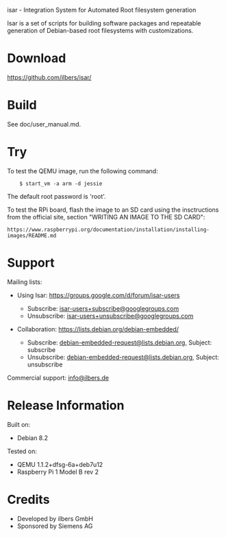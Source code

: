 isar - Integration System for Automated Root filesystem generation

Isar is a set of scripts for building software packages and repeatable
generation of Debian-based root filesystems with customizations.

# Download

https://github.com/ilbers/isar/

# Build

See doc/user_manual.md.

# Try

To test the QEMU image, run the following command:

        $ start_vm -a arm -d jessie

The default root password is 'root'.

To test the RPi board, flash the image to an SD card using the insctructions from the official site,
section "WRITING AN IMAGE TO THE SD CARD":

    https://www.raspberrypi.org/documentation/installation/installing-images/README.md

# Support

Mailing lists:

* Using Isar: https://groups.google.com/d/forum/isar-users
  * Subscribe: isar-users+subscribe@googlegroups.com
  * Unsubscribe: isar-users+unsubscribe@googlegroups.com

* Collaboration: https://lists.debian.org/debian-embedded/
  * Subscribe: debian-embedded-request@lists.debian.org, Subject: subscribe
  * Unsubscribe: debian-embedded-request@lists.debian.org, Subject: unsubscribe

Commercial support: info@ilbers.de

# Release Information

Built on:
* Debian 8.2

Tested on:
* QEMU 1.1.2+dfsg-6a+deb7u12
* Raspberry Pi 1 Model B rev 2

# Credits

* Developed by ilbers GmbH
* Sponsored by Siemens AG
